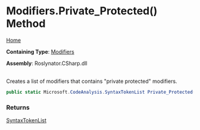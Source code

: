 # Modifiers\.Private\_Protected\(\) Method

[Home](../../../../README.md)

**Containing Type**: [Modifiers](../README.md)

**Assembly**: Roslynator\.CSharp\.dll

\
Creates a list of modifiers that contains "private protected" modifiers\.

```csharp
public static Microsoft.CodeAnalysis.SyntaxTokenList Private_Protected()
```

### Returns

[SyntaxTokenList](https://docs.microsoft.com/en-us/dotnet/api/microsoft.codeanalysis.syntaxtokenlist)

